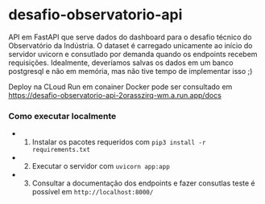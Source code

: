 # desafio-observatorio-api
API em FastAPI que serve dados do dashboard para o desafio técnico do Observatório da Indústria.
O dataset é carregado unicamente ao início do servidor uvicorn e consutlado por demanda quando os endpoints recebem requisições.
Idealmente, deveríamos salvas os dados em um banco postgresql e não em memória, mas não tive tempo de implementar isso ;)

Deploy na CLoud Run em conainer Docker pode ser consultado em https://desafio-observatorio-api-2orasszirq-wm.a.run.app/docs

### Como executar localmente
- 1. Instalar os pacotes requeridos com `pip3 install -r requirements.txt`
- 2. Executar o servidor com `uvicorn app:app`
- 3. Consultar a documentação dos endpoints e fazer consutlas teste é possível em `http://localhost:8000/`

